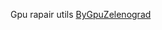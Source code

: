 Gpu rapair utils [ByGpuZelenograd](https://github.com/GpuZelenograd/ByGpuZelenograd/blob/main/ByGpuZelenograd.md)
